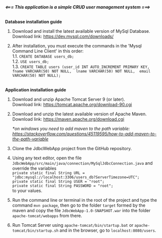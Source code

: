 **_<=== This application is a simple CRUD user management system ===>_<br><br>**

**Database installation guide**
1. Download and install the latest available version of MySql Database.<br>
Download link: https://dev.mysql.com/downloads/

2. After installation, you must execute the commands in the 'Mysql Command Line Client' in this order:<br>
1.1. `CREATE DATABASE users_db;`<br>
1.2. `USE users_db;`<br>
1.3. `CREATE TABLE users
(user_id INT AUTO_INCREMENT PRIMARY KEY, 
fname VARCHAR(50) NOT NULL, 
lname VARCHAR(50) NOT NULL, 
email VARCHAR(50) NOT NULL);`<br><br>

**Application installation guide**
1. Download and unzip Apache Tomcat Server 9 (or later).<br>
Download link: https://tomcat.apache.org/download-90.cgi

2. Download and unzip the latest available version of Apache Maven.<br>
Download link: https://maven.apache.org/download.cgi
_<p>\*on windows you need to add maven to the path variable: 
https://stackoverflow.com/questions/45119595/how-to-add-maven-to-the-path-variable<p>_

3. Clone the JdbcWebApp project from the GitHub repository.<br>

4. Using any text editor, open the file `JdbcWebApp/src/main/java/connection/MySqlJdbcConnection.java` 
and override the variables<br> 
`private static final String URL = "jdbc:mysql://localhost:3306/users_db?ServerTimezone=UTC";`<br>
`private static final String USER = "root";`<br>
`private static final String PASSWORD = "root";`<br>
to your values.

5. Run the command line or terminal in the root of the project and type the command `mvn package`, 
then go to the folder `target` formed by the maven and copy the file `JdbcWebApp-1.0-SNAPSHOT.war` 
into the folder `apache-tomcat/webapps` from there.<br>

6. Run Tomcat Server using `apache-tomcat/bin/startup.bat` or `apache-tomcat/bin/startup.sh` 
and in the browser, go to `localhost:8080/users`.



